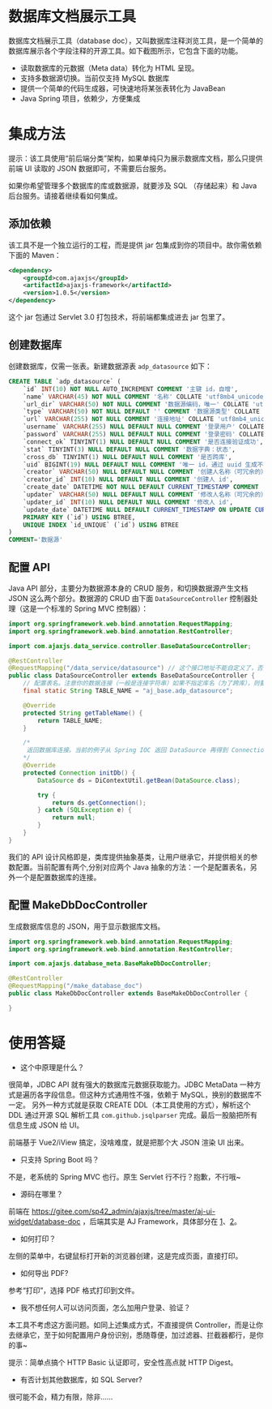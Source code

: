 # 数据库文档展示工具
数据库文档展示工具（database doc），又叫数据库注释浏览工具，是一个简单的数据库展示各个字段注释的开源工具。如下截图所示，它包含下面的功能。

- 读取数据库的元数据（Meta data）转化为 HTML 呈现。
- 支持多数据源切换。当前仅支持 MySQL 数据库
- 提供一个简单的代码生成器，可快速地将某张表转化为 JavaBean
- Java Spring 项目，依赖少，方便集成

# 集成方法
提示：该工具使用“前后端分类”架构，如果单纯只为展示数据库文档，那么只提供前端 UI 读取的 JSON 数据即可，不需要后台服务。

如果你希望管理多个数据库的库或数据源，就要涉及 SQL （存储起来）和 Java 后台服务。请接着继续看如何集成。

## 添加依赖
该工具不是一个独立运行的工程，而是提供 jar 包集成到你的项目中。故你需依赖下面的 Maven：

```xml
<dependency>
	<groupId>com.ajaxjs</groupId>
	<artifactId>ajaxjs-framework</artifactId>
	<version>1.0.5</version>
</dependency>
```
这个 jar 包通过 Servlet 3.0 打包技术，将前端都集成进去 jar 包里了。


## 创建数据库
创建数据库，仅需一张表。新建数据源表 `adp_datasource` 如下：

```sql
CREATE TABLE `adp_datasource` (
	`id` INT(10) NOT NULL AUTO_INCREMENT COMMENT '主键 id，自增',
	`name` VARCHAR(45) NOT NULL COMMENT '名称' COLLATE 'utf8mb4_unicode_ci',
	`url_dir` VARCHAR(50) NOT NULL COMMENT '数据源编码，唯一' COLLATE 'utf8mb4_unicode_ci',
	`type` VARCHAR(50) NOT NULL DEFAULT '' COMMENT '数据源类型' COLLATE 'utf8mb4_unicode_ci',
	`url` VARCHAR(255) NOT NULL COMMENT '连接地址' COLLATE 'utf8mb4_unicode_ci',
	`username` VARCHAR(255) NULL DEFAULT NULL COMMENT '登录用户' COLLATE 'utf8mb4_unicode_ci',
	`password` VARCHAR(255) NULL DEFAULT NULL COMMENT '登录密码' COLLATE 'utf8mb4_unicode_ci',
	`connect_ok` TINYINT(1) NULL DEFAULT NULL COMMENT '是否连接验证成功',
	`stat` TINYINT(3) NULL DEFAULT NULL COMMENT '数据字典：状态',
	`cross_db` TINYINT(1) NULL DEFAULT NULL COMMENT '是否跨库',
	`uid` BIGINT(19) NULL DEFAULT NULL COMMENT '唯一 id，通过 uuid 生成不重复 id',
	`creator` VARCHAR(50) NULL DEFAULT NULL COMMENT '创建人名称（可冗余的）' COLLATE 'utf8mb4_unicode_ci',
	`creator_id` INT(10) NULL DEFAULT NULL COMMENT '创建人 id',
	`create_date` DATETIME NOT NULL DEFAULT CURRENT_TIMESTAMP COMMENT '创建日期',
	`updater` VARCHAR(50) NULL DEFAULT NULL COMMENT '修改人名称（可冗余的）' COLLATE 'utf8mb4_unicode_ci',
	`updater_id` INT(10) NULL DEFAULT NULL COMMENT '修改人 id',
	`update_date` DATETIME NULL DEFAULT CURRENT_TIMESTAMP ON UPDATE CURRENT_TIMESTAMP COMMENT '修改日期',
	PRIMARY KEY (`id`) USING BTREE,
	UNIQUE INDEX `id_UNIQUE` (`id`) USING BTREE
)
COMMENT='数据源'
```
## 配置 API
Java API 部分，主要分为数据源本身的 CRUD 服务，和切换数据源产生文档 JSON 这么两个部分。数据源的 CRUD 由下面 `DataSourceController` 控制器处理（这是一个标准的 Spring MVC 控制器）：

```java
import org.springframework.web.bind.annotation.RequestMapping;
import org.springframework.web.bind.annotation.RestController;

import com.ajaxjs.data_service.controller.BaseDataSourceController;

@RestController
@RequestMapping("/data_service/datasource") // 这个接口地址不能自定义了，否则前端要跟着改
public class DataSourceController extends BaseDataSourceController {
    // 配置表名。注意你的数据连接（一般是连接字符串）如果不指定库名（为了跨库），则要添加上完整的库名
	final static String TABLE_NAME = "aj_base.adp_datasource"; 

	@Override
	protected String getTableName() { 
		return TABLE_NAME;
	}

    /*
     返回数据库连接。当前的例子从 Spring IOC 返回 DataSource 再得到 Connection，现实中可以按照你的注入方式得到 Connection
    */
	@Override
	protected Connection initDb() { 
		DataSource ds = DiContextUtil.getBean(DataSource.class);

		try {
			return ds.getConnection();
		} catch (SQLException e) {
			return null;
		}
	}
}
```

我们的 API 设计风格即是，类库提供抽象基类，让用户继承它，并提供相关的参数配置。当前配置有两个,分别对应两个 Java 抽象的方法：一个是配置表名，另外一个是配置数据库的连接。

## 配置 MakeDbDocController


生成数据库信息的 JSON，用于显示数据库文档。

```java
import org.springframework.web.bind.annotation.RequestMapping;
import org.springframework.web.bind.annotation.RestController;

import com.ajaxjs.database_meta.BaseMakeDbDocController;

@RestController
@RequestMapping("/make_database_doc")
public class MakeDbDocController extends BaseMakeDbDocController {

}
```

# 使用答疑

- 这个中原理是什么？

很简单，JDBC API 就有强大的数据库元数据获取能力。JDBC MetaData 一种方式是遍历各字段信息。但这种方式通用性不强，依赖于 MySQL，换别的数据库不一定。
另外一种方式就是获取 CREATE DDL（本工具使用的方式），解析这个 DDL 通过开源 SQL 解析工具 `com.github.jsqlparser` 完成。最后一股脑把所有信息生成 JSON 给 UI。

前端基于 Vue2/iView 搞定，没啥难度，就是把那个大 JSON 渲染 UI 出来。

- 只支持 Spring Boot 吗？

不是，老系统的 Spring MVC 也行。原生  Servlet 行不行？抱歉，不行哦~

- 源码在哪里？

前端在 https://gitee.com/sp42_admin/ajaxjs/tree/master/aj-ui-widget/database-doc ，后端其实是 AJ Framework，具体部分在  [1](https://gitee.com/sp42_admin/ajaxjs/tree/master/aj-framework/src/main/java/com/ajaxjs/database_meta)、[2](https://gitee.com/sp42_admin/ajaxjs/blob/master/aj-framework/src/main/java/com/ajaxjs/data_service/controller/BaseDataSourceController.java)。

- 如何打印？

左侧的菜单中，右键鼠标打开新的浏览器创建，这是完成页面，直接打印。

- 如何导出 PDF?

参考“打印”，选择 PDF 格式打印到文件。

- 我不想任何人可以访问页面，怎么加用户登录、验证？

本工具不考虑这方面问题。如同上述集成方式，不直接提供 Controller，而是让你去继承它，至于如何配置用户身份识别，悉随尊便，加过滤器、拦截器都行，是你的事~

提示：简单点搞个 HTTP Basic 认证即可，安全性高点就 HTTP Digest。

- 有否计划其他数据库，如 SQL Server?

很可能不会，精力有限，除非……